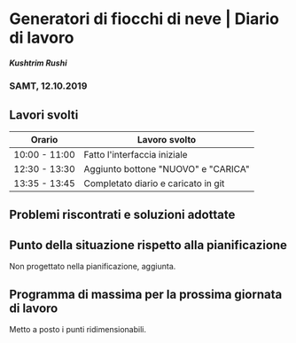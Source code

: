 # Generatori di fiocchi di neve | Diario di lavoro
##### Kushtrim Rushi
### SAMT, 12.10.2019

## Lavori svolti


| Orario        | Lavoro svolto                                 |
|---------------|-----------------------------------------------|
| 10:00 - 11:00 | Fatto l'interfaccia iniziale                  |
| 12:30 - 13:30 | Aggiunto bottone "NUOVO" e "CARICA"           |
| 13:35 - 13:45 | Completato diario e caricato in git           |

##  Problemi riscontrati e soluzioni adottate


##  Punto della situazione rispetto alla pianificazione

Non progettato nella pianificazione, aggiunta.

## Programma di massima per la prossima giornata di lavoro

Metto a posto i punti ridimensionabili.
